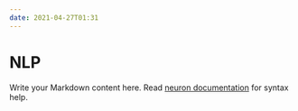 ```yaml
---
date: 2021-04-27T01:31
---
```


# NLP

Write your Markdown content here. Read [neuron documentation](https://neuron.zettel.page/2011404.html) for syntax help.

